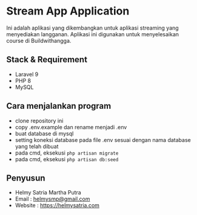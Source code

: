 # Stream App Application

Ini adalah aplikasi yang dikembangkan untuk aplikasi streaming yang menyediakan langganan. Aplikasi ini digunakan untuk menyelesaikan course di Buildwithangga.

## Stack & Requirement
- Laravel 9
- PHP 8
- MySQL

## Cara menjalankan program
- clone repository ini
- copy .env.example dan rename menjadi .env
- buat database di mysql
- setting koneksi database pada file .env sesuai dengan nama database yang telah dibuat
- pada cmd, eksekusi `php artisan migrate`
- pada cmd, eksekusi `php artisan db:seed`

## Penyusun

- Helmy Satria Martha Putra
- Email : helmysmp@gmail.com
- Website : https://helmysatria.com
